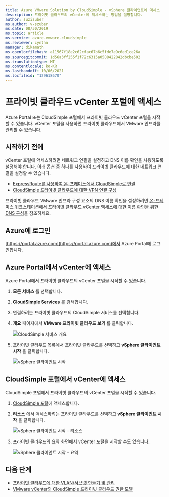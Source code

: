```yaml
---
title: Azure VMware Solution by CloudSimple - vSphere 클라이언트에 액세스
description: 프라이빗 클라우드의 vCenter에 액세스하는 방법을 설명합니다.
author: suzizuber
ms.author: v-szuber
ms.date: 08/30/2019
ms.topic: article
ms.service: azure-vmware-cloudsimple
ms.reviewer: cynthn
manager: dikamath
ms.openlocfilehash: a11567f18e2c62cfac67b6c5fde7e9c6ed1ce26a
ms.sourcegitcommit: 1d56a3ff255f1f72c6315a0588422842dbcbe502
ms.translationtype: MT
ms.contentlocale: ko-KR
ms.lasthandoff: 10/06/2021
ms.locfileid: "129618670"
---
```

# <a name="access-your-private-cloud-vcenter-portal"></a>프라이빗 클라우드 vCenter 포털에 액세스

Azure Portal 또는 CloudSimple 포털에서 프라이빗 클라우드 vCenter 포털을 시작할 수 있습니다.  vCenter 포털을 사용하면 프라이빗 클라우드에서 VMware 인프라를 관리할 수 있습니다.

## <a name="before-you-begin"></a>시작하기 전에

vCenter 포털에 액세스하려면 네트워크 연결을 설정하고 DNS 이름 확인을 사용하도록 설정해야 합니다.  아래 옵션 중 하나를 사용하여 프라이빗 클라우드에 대한 네트워크 연결을 설정할 수 있습니다.

* [ExpressRoute를 사용하여 온-프레미스에서 CloudSimple로 연결](on-premises-connection.md)
* [CloudSimple 프라이빗 클라우드에 대한 VPN 연결 구성](set-up-vpn.md)

프라이빗 클라우드 VMware 인프라 구성 요소의 DNS 이름 확인을 설정하려면 [온-프레미스 워크스테이션에서 프라이빗 클라우드 vCenter 액세스에 대한 이름 확인을 위한 DNS 구성](on-premises-dns-setup.md)을 참조하세요.

## <a name="sign-in-to-azure"></a>Azure에 로그인

[https://portal.azure.com](https://portal.azure.com)에서 Azure Portal에 로그인합니다.

## <a name="access-vcenter-from-azure-portal"></a>Azure Portal에서 vCenter에 액세스

Azure Portal에서 프라이빗 클라우드의 vCenter 포털을 시작할 수 있습니다.

1. **모든 서비스** 를 선택합니다.

2. **CloudSimple Services** 를 검색합니다.

3. 연결하려는 프라이빗 클라우드의 CloudSimple 서비스를 선택합니다.

4. **개요** 페이지에서 **VMware 프라이빗 클라우드 보기** 를 클릭합니다.

    ![CloudSimple 서비스 개요](media/cloudsimple-service-overview.png)

5. 프라이빗 클라우드 목록에서 프라이빗 클라우드를 선택하고 **vSphere 클라이언트 시작** 을 클릭합니다.

    ![vSphere 클라이언트 시작](media/cloudsimple-service-launch-vsphere-client.png)

## <a name="access-vcenter-from-cloudsimple-portal"></a>CloudSimple 포털에서 vCenter에 액세스

CloudSimple 포털에서 프라이빗 클라우드의 vCenter 포털을 시작할 수 있습니다.

1. [CloudSimple 포털](access-cloudsimple-portal.md)에 액세스합니다.

2. **리소스** 에서 액세스하려는 프라이빗 클라우드를 선택하고 **vSphere 클라이언트 시작** 을 클릭합니다.

    ![vSphere 클라이언트 시작 - 리소스](media/cloudsimple-portal-resources-launch-vcenter.png)

3. 프라이빗 클라우드의 요약 화면에서 vCenter 포털을 시작할 수도 있습니다.

    ![vSphere 클라이언트 시작 - 요약](media/cloudsimple-resources-summary-launch-vcenter.png)

## <a name="next-steps"></a>다음 단계

* [프라이빗 클라우드에 대한 VLAN/서브넷 만들기 및 관리](create-vlan-subnet.md)
* [VMware vCenter의 CloudSimple 프라이빗 클라우드 권한 모델](learn-private-cloud-permissions.md)